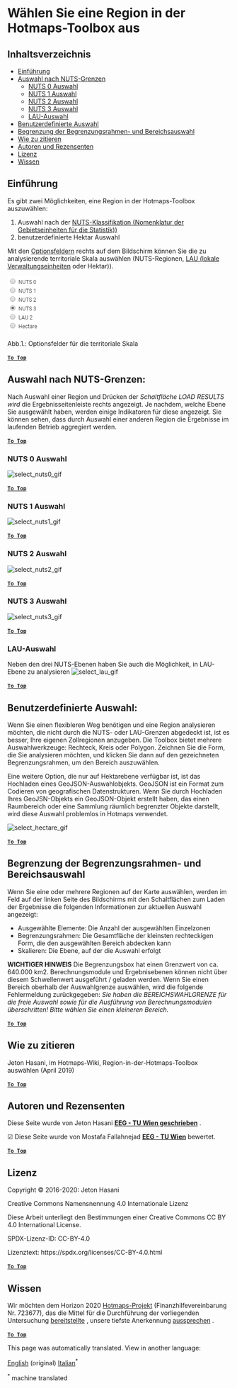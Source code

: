 <h1> <a class="anchor" id="select-a-region-in-the-hotmaps-toolbox" href="#select-a-region-in-the-hotmaps-toolbox"><i class="fa fa-link"></i></a> Wählen Sie eine Region in der Hotmaps-Toolbox aus </h1><h2> <a class="anchor" id="table-of-contents" href="#table-of-contents"><i class="fa fa-link"></i></a> Inhaltsverzeichnis </h2><ul><li> <a href="#introduction">Einführung</a> </li><li> <a href="#selection-by-nuts-boundaries">Auswahl nach NUTS-Grenzen</a> <ul><li> <a href="#selection-by-nuts-boundaries_nuts-0-selection">NUTS 0 Auswahl</a> </li><li> <a href="#selection-by-nuts-boundaries_nuts-1-selection">NUTS 1 Auswahl</a> </li><li> <a href="#selection-by-nuts-boundaries_nuts-2-selection">NUTS 2 Auswahl</a> </li><li> <a href="#selection-by-nuts-boundaries_nuts-3-selection">NUTS 3 Auswahl</a> </li><li> <a href="#selection-by-nuts-boundaries_lau-selection">LAU-Auswahl</a> </li></ul></li><li> <a href="#custom-selection">Benutzerdefinierte Auswahl</a> </li><li> <a href="#bounding-box-and-area-selection-limit">Begrenzung der Begrenzungsrahmen- und Bereichsauswahl</a> </li><li> <a href="#how-to-cite">Wie zu zitieren</a> </li><li> <a href="#authors-and-reviewers">Autoren und Rezensenten</a> </li><li> <a href="#license">Lizenz</a> </li><li> <a href="#acknowledgement">Wissen</a> </li></ul><h2> <a class="anchor" id="introduction" href="#introduction"><i class="fa fa-link"></i></a> Einführung </h2><p> Es gibt zwei Möglichkeiten, eine Region in der Hotmaps-Toolbox auszuwählen: </p><ol><li> Auswahl nach der <a href="https://ec.europa.eu/eurostat/web/nuts/background">NUTS-Klassifikation (Nomenklatur der Gebietseinheiten für die Statistik))</a> </li><li> benutzerdefinierte Hektar Auswahl </li></ol><p> Mit den <a href="#fig1">Optionsfeldern</a> rechts auf dem Bildschirm können Sie die zu analysierende territoriale Skala auswählen (NUTS-Regionen, <a href="https://ec.europa.eu/eurostat/web/nuts/local-administrative-units">LAU (lokale Verwaltungseinheiten</a> oder Hektar)). </p><p> <a name="Fig1"><img alt="radio_buttons_png" src="../images/general_tool_functionalities_and_structure/radio_buttons.png"/></a> </p><p> Abb.1.: Optionsfelder für die territoriale Skala </p><p> <a href="#table-of-contents"><strong><code>To Top</code></strong></a> </p> <h2> <a class="anchor" id="selection-by-nuts-boundaries-" href="#selection-by-nuts-boundaries-"><i class="fa fa-link"></i></a> Auswahl nach NUTS-Grenzen: </h2><p> Nach Auswahl einer Region und Drücken der <em>Schaltfläche LOAD RESULTS wird</em> die Ergebnisseitenleiste rechts angezeigt. Je nachdem, welche Ebene Sie ausgewählt haben, werden einige Indikatoren für diese angezeigt. Sie können sehen, dass durch Auswahl einer anderen Region die Ergebnisse im laufenden Betrieb aggregiert werden. </p><p> <a href="#table-of-contents"><strong><code>To Top</code></strong></a> </p> <h3> <a class="anchor" id="nuts-0-selection" href="#nuts-0-selection"><i class="fa fa-link"></i></a> NUTS 0 Auswahl </h3><img alt="select_nuts0_gif" src="https://wiki.hotmaps.hevs.ch/images/general_tool_functionalities_and_structure/selecting_nuts0.gif"/><p> <a href="#table-of-contents"><strong><code>To Top</code></strong></a> </p> <h3> <a class="anchor" id="nuts-1-selection" href="#nuts-1-selection"><i class="fa fa-link"></i></a> NUTS 1 Auswahl </h3><img alt="select_nuts1_gif" src="https://wiki.hotmaps.hevs.ch/images/general_tool_functionalities_and_structure/selecting_nuts1.gif"/><p> <a href="#table-of-contents"><strong><code>To Top</code></strong></a> </p> <h3> <a class="anchor" id="nuts-2-selection" href="#nuts-2-selection"><i class="fa fa-link"></i></a> NUTS 2 Auswahl </h3><img alt="select_nuts2_gif" src="https://wiki.hotmaps.hevs.ch/images/general_tool_functionalities_and_structure/selecting_nuts2.gif"/><p> <a href="#table-of-contents"><strong><code>To Top</code></strong></a> </p> <h3> <a class="anchor" id="nuts-3-selection" href="#nuts-3-selection"><i class="fa fa-link"></i></a> NUTS 3 Auswahl </h3><img alt="select_nuts3_gif" src="https://wiki.hotmaps.hevs.ch/images/general_tool_functionalities_and_structure/selecting_nuts3.gif"/><p> <a href="#table-of-contents"><strong><code>To Top</code></strong></a> </p> <h3> <a class="anchor" id="lau-selection" href="#lau-selection"><i class="fa fa-link"></i></a> LAU-Auswahl </h3><p> Neben den drei NUTS-Ebenen haben Sie auch die Möglichkeit, in LAU-Ebene zu analysieren <img alt="select_lau_gif" src="../images/general_tool_functionalities_and_structure/selecting_lau.gif"/></p><p> <a href="#table-of-contents"><strong><code>To Top</code></strong></a> </p> <h2> <a class="anchor" id="custom-selection-" href="#custom-selection-"><i class="fa fa-link"></i></a> Benutzerdefinierte Auswahl: </h2><p> Wenn Sie einen flexibleren Weg benötigen und eine Region analysieren möchten, die nicht durch die NUTS- oder LAU-Grenzen abgedeckt ist, ist es besser, Ihre eigenen Zollregionen anzugeben. Die Toolbox bietet mehrere Auswahlwerkzeuge: Rechteck, Kreis oder Polygon. Zeichnen Sie die Form, die Sie analysieren möchten, und klicken Sie dann auf den gezeichneten Begrenzungsrahmen, um den Bereich auszuwählen. </p><p> Eine weitere Option, die nur auf Hektarebene verfügbar ist, ist das Hochladen eines GeoJSON-Auswahlobjekts. GeoJSON ist ein Format zum Codieren von geografischen Datenstrukturen. Wenn Sie durch Hochladen Ihres GeoJSN-Objekts ein GeoJSON-Objekt erstellt haben, das einen Raumbereich oder eine Sammlung räumlich begrenzter Objekte darstellt, wird diese Auswahl problemlos in Hotmaps verwendet. </p><p><img alt="select_hectare_gif" src="../images/general_tool_functionalities_and_structure/selecting_hectare.gif"/></p><p> <a href="#table-of-contents"><strong><code>To Top</code></strong></a> </p> <h2> <a class="anchor" id="bounding-box-and-area-selection-limit" href="#bounding-box-and-area-selection-limit"><i class="fa fa-link"></i></a> Begrenzung der Begrenzungsrahmen- und Bereichsauswahl </h2><p> Wenn Sie eine oder mehrere Regionen auf der Karte auswählen, werden im Feld auf der linken Seite des Bildschirms mit den Schaltflächen zum Laden der Ergebnisse die folgenden Informationen zur aktuellen Auswahl angezeigt: </p><ul><li> Ausgewählte Elemente: Die Anzahl der ausgewählten Einzelzonen </li><li> Begrenzungsrahmen: Die Gesamtfläche der kleinsten rechteckigen Form, die den ausgewählten Bereich abdecken kann </li><li> Skalieren: Die Ebene, auf der die Auswahl erfolgt </li></ul><p> <strong>WICHTIGER HINWEIS</strong> Die Begrenzungsbox hat einen Grenzwert von ca. 640.000 km2. Berechnungsmodule und Ergebnisebenen können nicht über diesem Schwellenwert ausgeführt / geladen werden. Wenn Sie einen Bereich oberhalb der Auswahlgrenze auswählen, wird die folgende Fehlermeldung zurückgegeben: <em>Sie haben die BEREICHSWAHLGRENZE für die freie Auswahl sowie für die Ausführung von Berechnungsmodulen überschritten! Bitte wählen Sie einen kleineren Bereich.</em> </p><p> <a href="#table-of-contents"><strong><code>To Top</code></strong></a> </p> <h2> <a class="anchor" id="how-to-cite" href="#how-to-cite"><i class="fa fa-link"></i></a> Wie zu zitieren </h2><p> Jeton Hasani, im Hotmaps-Wiki, Region-in-der-Hotmaps-Toolbox auswählen (April 2019) </p><p> <a href="#table-of-contents"><strong><code>To Top</code></strong></a> </p> <h2> <a class="anchor" id="authors-and-reviewers" href="#authors-and-reviewers"><i class="fa fa-link"></i></a> Autoren und Rezensenten </h2><p> Diese Seite wurde von Jeton Hasani <strong><a href="https://eeg.tuwien.ac.at/">EEG - TU Wien geschrieben</a></strong> . </p><p> ☑ Diese Seite wurde von Mostafa Fallahnejad <strong><a href="https://eeg.tuwien.ac.at/">EEG - TU Wien</a></strong> bewertet. </p><p> <a href="#table-of-contents"><strong><code>To Top</code></strong></a> </p> <h2> <a class="anchor" id="license" href="#license"><i class="fa fa-link"></i></a> Lizenz </h2><p> Copyright © 2016-2020: Jeton Hasani </p><p> Creative Commons Namensnennung 4.0 Internationale Lizenz </p><p> Diese Arbeit unterliegt den Bestimmungen einer Creative Commons CC BY 4.0 International License. </p><p> SPDX-Lizenz-ID: CC-BY-4.0 </p><p> Lizenztext: https://spdx.org/licenses/CC-BY-4.0.html </p><p><ins> <code><strong><a href="#hotmaps-toolbox">To Top</a></strong></code> </ins> </p><h2> <a class="anchor" id="acknowledgement" href="#acknowledgement"><i class="fa fa-link"></i></a> Wissen </h2><p> Wir möchten dem Horizon 2020 <a href="https://www.hotmaps-project.eu">Hotmaps-Projekt</a> (Finanzhilfevereinbarung Nr. 723677), das die Mittel für die Durchführung der vorliegenden Untersuchung <a href="https://www.hotmaps-project.eu">bereitstellte</a> , unsere tiefste Anerkennung <a href="https://www.hotmaps-project.eu">aussprechen</a> . </p><p> <a href="#table-of-contents"><strong><code>To Top</code></strong></a> </p> 



<!--- THIS IS A SUPER UNIQUE IDENTIFIER -->

This page was automatically translated. View in another language:

[English](../en/Select-a-region-in-the-Hotmaps-toolbox) (original)  [Italian](../it/Select-a-region-in-the-Hotmaps-toolbox)<sup>\*</sup> 

<sup>\*</sup> machine translated

